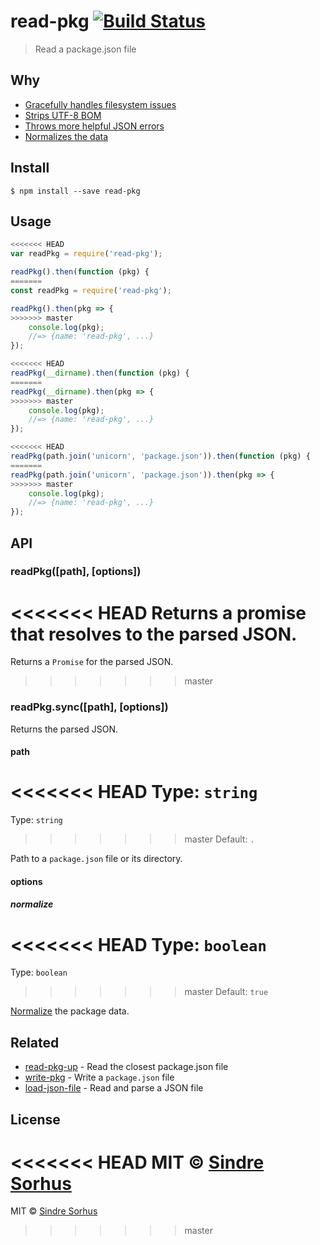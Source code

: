 # read-pkg [![Build Status](https://travis-ci.org/sindresorhus/read-pkg.svg?branch=master)](https://travis-ci.org/sindresorhus/read-pkg)

> Read a package.json file


## Why

- [Gracefully handles filesystem issues](https://github.com/isaacs/node-graceful-fs)
- [Strips UTF-8 BOM](https://github.com/sindresorhus/strip-bom)
- [Throws more helpful JSON errors](https://github.com/sindresorhus/parse-json)
- [Normalizes the data](https://github.com/npm/normalize-package-data#what-normalization-currently-entails)


## Install

```
$ npm install --save read-pkg
```


## Usage

```js
<<<<<<< HEAD
var readPkg = require('read-pkg');

readPkg().then(function (pkg) {
=======
const readPkg = require('read-pkg');

readPkg().then(pkg => {
>>>>>>> master
	console.log(pkg);
	//=> {name: 'read-pkg', ...}
});

<<<<<<< HEAD
readPkg(__dirname).then(function (pkg) {
=======
readPkg(__dirname).then(pkg => {
>>>>>>> master
	console.log(pkg);
	//=> {name: 'read-pkg', ...}
});

<<<<<<< HEAD
readPkg(path.join('unicorn', 'package.json')).then(function (pkg) {
=======
readPkg(path.join('unicorn', 'package.json')).then(pkg => {
>>>>>>> master
	console.log(pkg);
	//=> {name: 'read-pkg', ...}
});
```


## API

### readPkg([path], [options])

<<<<<<< HEAD
Returns a promise that resolves to the parsed JSON.
=======
Returns a `Promise` for the parsed JSON.
>>>>>>> master

### readPkg.sync([path], [options])

Returns the parsed JSON.

#### path

<<<<<<< HEAD
Type: `string`  
=======
Type: `string`<br>
>>>>>>> master
Default: `.`

Path to a `package.json` file or its directory.

#### options

##### normalize

<<<<<<< HEAD
Type: `boolean`  
=======
Type: `boolean`<br>
>>>>>>> master
Default: `true`

[Normalize](https://github.com/npm/normalize-package-data#what-normalization-currently-entails) the package data.


## Related

- [read-pkg-up](https://github.com/sindresorhus/read-pkg-up) - Read the closest package.json file
- [write-pkg](https://github.com/sindresorhus/write-pkg) - Write a `package.json` file
- [load-json-file](https://github.com/sindresorhus/load-json-file) - Read and parse a JSON file


## License

<<<<<<< HEAD
MIT © [Sindre Sorhus](http://sindresorhus.com)
=======
MIT © [Sindre Sorhus](https://sindresorhus.com)
>>>>>>> master

